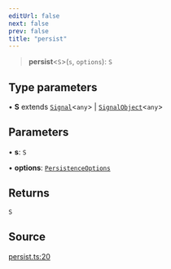 ```yaml
---
editUrl: false
next: false
prev: false
title: "persist"
---
```


> **persist**\<`S`\>(`s`, `options`): `S`

## Type parameters

• **S** extends [`Signal`](../type-aliases/Signal.md)\<`any`\> \| [`SignalObject`](../type-aliases/SignalObject.md)\<`any`\>

## Parameters

• **s**: `S`

• **options**: [`PersistenceOptions`](../type-aliases/PersistenceOptions.md)

## Returns

`S`

## Source

[persist.ts:20](https://github.com/nodenogg-in/alpha-p2p/blob/e46703f/packages/statekit/src/persist.ts#L20)
